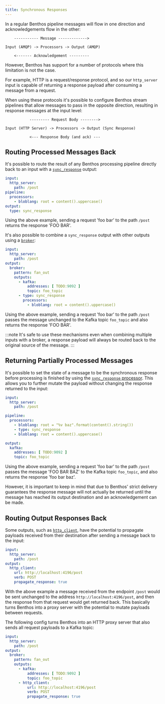 ```yaml
---
title: Synchronous Responses
---
```


In a regular Benthos pipeline messages will flow in one direction and acknowledgements flow in the other:

```text
    ----------- Message ------------->

Input (AMQP) -> Processors -> Output (AMQP)

    <------- Acknowledgement ---------
```

However, Benthos has support for a number of protocols where this limitation is not the case.

For example, HTTP is a request/response protocol, and so our `http_server` input is capable of returning a response payload after consuming a message from a request.

When using these protocols it's possible to configure Benthos stream pipelines that allow messages to pass in the opposite direction, resulting in response messages at the input level:

```text
           --------- Request Body -------->

Input (HTTP Server) -> Processors -> Output (Sync Response)

           <--- Response Body (and ack) ---
```

## Routing Processed Messages Back

It's possible to route the result of any Benthos processing pipeline directly back to an input with a [`sync_response`][sync-res] output:

```yaml
input:
  http_server:
    path: /post
pipeline:
  processors:
    - bloblang: root = content().uppercase()
output:
  type: sync_response
```

Using the above example, sending a request 'foo bar' to the path `/post` returns the response 'FOO BAR'.

It's also possible to combine a `sync_response` output with other outputs using a [`broker`][output-broker]:

```yaml
input:
  http_server:
    path: /post
output:
  broker:
    pattern: fan_out
    outputs:
      - kafka:
          addresses: [ TODO:9092 ]
          topic: foo_topic
      - type: sync_response
        processors:
          - bloblang: root = content().uppercase()
```

Using the above example, sending a request 'foo bar' to the path `/post` passes the message unchanged to the Kafka topic `foo_topic` and also returns the response 'FOO BAR'.

:::note
It's safe to use these mechanisms even when combining multiple inputs with a broker, a response payload will always be routed back to the original source of the message.
:::

## Returning Partially Processed Messages

It's possible to set the state of a message to be the synchronous response before processing is finished by using the [`sync_response` processor][sync-res-proc]. This allows you to further mutate the payload without changing the response returned to the input:

```yaml
input:
  http_server:
    path: /post

pipeline:
  processors:
    - bloblang: root = "%v baz".format(content().string())
    - type: sync_response
    - bloblang: root = content().uppercase()

output:
  kafka:
    addresses: [ TODO:9092 ]
    topic: foo_topic
```

Using the above example, sending a request 'foo bar' to the path `/post` passes the message 'FOO BAR BAZ' to the Kafka topic `foo_topic`, and also returns the response 'foo bar baz'.

However, it is important to keep in mind that due to Benthos' strict delivery guarantees the response message will not actually be returned until the message has reached its output destination and an acknowledgement can be made.

## Routing Output Responses Back

Some outputs, such as [`http_client`][http-client-output], have the potential to propagate payloads received from their destination after sending a message back to the input:

```yaml
input:
  http_server:
    path: /post
output:
  http_client:
    url: http://localhost:4196/post
    verb: POST
    propagate_response: true
```

With the above example a message received from the endpoint `/post` would be sent unchanged to the address `http://localhost:4196/post`, and then the response from that request would get returned back. This basically turns Benthos into a proxy server with the potential to mutate payloads between requests.

The following config turns Benthos into an HTTP proxy server that also sends all request payloads to a Kafka topic:

```yaml
input:
  http_server:
    path: /post
output:
  broker:
    pattern: fan_out
    outputs:
      - kafka:
          addresses: [ TODO:9092 ]
          topic: foo_topic
      - http_client:
          url: http://localhost:4196/post
          verb: POST
          propagate_response: true
```

[sync-res]: /docs/components/outputs/sync_response
[sync-res-proc]: /docs/components/processors/sync_response
[http-client-output]: /docs/components/outputs/http_client
[output-broker]: /docs/components/outputs/broker
